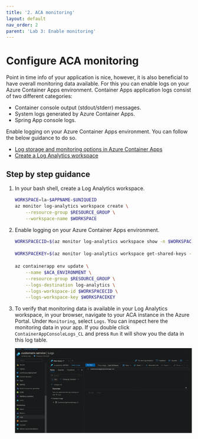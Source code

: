 ```yaml
---
title: '2. ACA monitoring'
layout: default
nav_order: 2
parent: 'Lab 3: Enable monitoring'
---
```


# Configure ACA monitoring

Point in time info of your application is nice, however, it is also beneficial to have overall monitoring data available. For this you can enable logs on your Azure Container Apps environment. Container Apps application logs consist of two different categories:

- Container console output (stdout/stderr) messages.
- System logs generated by Azure Container Apps.
- Spring App console logs.

Enable logging on your Azure Container Apps environment. You can follow the below guidance to do so.

- [Log storage and monitoring options in Azure Container Apps](https://learn.microsoft.com/azure/container-apps/log-options)
- [Create a Log Analytics workspace](https://learn.microsoft.com/azure/azure-monitor/logs/quick-create-workspace?tabs=azure-cli)

## Step by step guidance

1. In your bash shell, create a Log Analytics workspace.
 
   ```bash
   WORKSPACE=la-$APPNAME-$UNIQUEID
   az monitor log-analytics workspace create \
       --resource-group $RESOURCE_GROUP \
       --workspace-name $WORKSPACE   
   ```

1. Enable logging on your Azure Container Apps environment.

   ```bash
   WORKSPACECID=$(az monitor log-analytics workspace show -n $WORKSPACE -g $RESOURCE_GROUP --query customerId -o tsv)

   WORKSPACEKEY=$(az monitor log-analytics workspace get-shared-keys -n $WORKSPACE -g $RESOURCE_GROUP --query primarySharedKey -o tsv)

   az containerapp env update \
       --name $ACA_ENVIRONMENT \
       --resource-group $RESOURCE_GROUP \
       --logs-destination log-analytics \
       --logs-workspace-id $WORKSPACECID \
       --logs-workspace-key $WORKSPACEKEY   
   ```

1. To verify that monitoring data is available in your Log Analytics workspace, in your browser, navigate to your ACA instance in the Azure Portal. Under `Monitoring`, select `Logs`. You can inspect here the monitoring data in your app. If you double click `ContainerAppConsoleLogs_CL` and press `Run` it will show you the data in this log table.

    ![logs](../../images/customers-service-logs.png)
